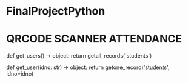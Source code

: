 # FinalProjectPython
# QRCODE SCANNER ATTENDANCE 


def get_users() -> object:
    return getall_records('students')

def get_user(idno: str) -> object:
    return getone_record('students', idno=idno)